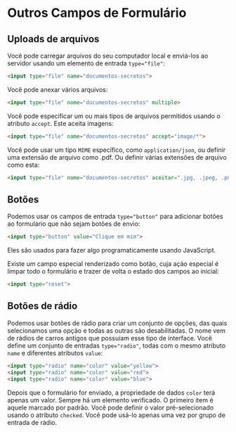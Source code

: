 # Outros Campos de Formulário

## Uploads de arquivos

Você pode carregar arquivos do seu computador local e enviá-los ao servidor usando um elemento de entrada `type="file"`:

```html
<input type="file" name="documentos-secretos">
```

Você pode anexar vários arquivos:

```html
<input type="file" nome="documentos-secretos" multiple>
```

Você pode especificar um ou mais tipos de arquivos permitidos usando o atributo `accept`. Este aceita imagens:

```html
<input type="file" name="documentos-secretos" accept="image/*">
```

Você pode usar um tipo `MIME` específico, como `application/json`, ou definir uma extensão de arquivo como .pdf. Ou definir várias extensões de arquivo como esta:

```html
<input type="file" nome="documentos-secretos" aceitar=".jpg, .jpeg, .png">
```

## Botões

Podemos usar os campos de entrada `type="button"` para adicionar botões ao formulário que não sejam botões de envio:

```html
<input type="button" value="Clique em mim">
```

Eles são usados para fazer algo programaticamente usando JavaScript.

Existe um campo especial renderizado como botão, cuja ação especial é limpar todo o formulário e trazer de volta o estado dos campos ao inicial:

```html
<input type="reset">
```

## Botões de rádio

Podemos usar botões de rádio para criar um conjunto de opções, das quais selecionamos uma opção e todas as outras são desabilitadas.
O nome vem de rádios de carros antigos que possuíam esse tipo de interface.
Você define um conjunto de entradas `type="radio"`, todas com o mesmo atributo `name` e diferentes atributos `value`:

```html
<input type="radio" name="color" value="yellow">
<input type="radio" name="color" value="red">
<input type="radio" name="color" value="blue">
```

Depois que o formulário for enviado, a propriedade de dados `color` terá apenas um valor. Sempre há um elemento verificado. O primeiro item é aquele marcado por padrão. Você pode definir o valor pré-selecionado usando o atributo `checked`. Você pode usá-lo apenas uma vez por grupo de entrada de rádio.
